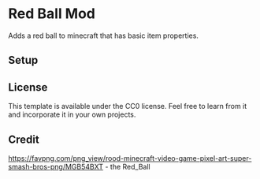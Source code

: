 # Red Ball Mod
Adds a red ball to minecraft that has basic item properties.

## Setup



## License

This template is available under the CC0 license. Feel free to learn from it and incorporate it in your own projects.


## Credit

https://favpng.com/png_view/rood-minecraft-video-game-pixel-art-super-smash-bros-png/MGB54BXT - the Red_Ball
